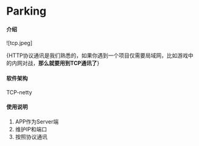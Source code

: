 # Parking

#### 介绍
![tcp.jpeg]

{HTTP协议通讯是我们熟悉的，如果你遇到一个项目仅需要局域网，比如游戏中的内网对战，**那么就要用到TCP通讯了**}

#### 软件架构
TCP-netty

#### 使用说明

1. APP作为Server端
2. 维护IP和端口
3. 按照协议通讯

